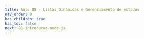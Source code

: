 ```yaml
---
title: Aula 08 - Listas Dinâmicas e Gerenciamento de estados
nav_order: 8
has_children: true
has_toc: false
next: 01-introducao-node-js
---
```

